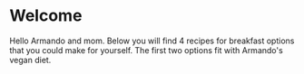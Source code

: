 # Welcome

Hello Armando and mom. Below you will find 4 recipes for breakfast
options that you could make for yourself. The first two options fit with
Armando's vegan diet.
